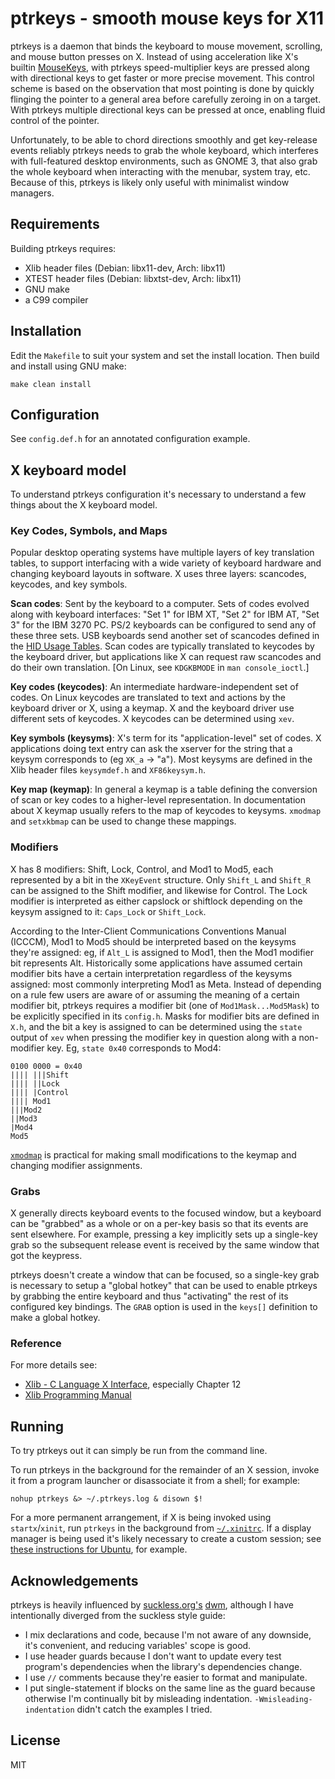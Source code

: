 # ptrkeys - smooth mouse keys for X11

ptrkeys is a daemon that binds the keyboard to mouse movement, scrolling, and mouse button presses on X. Instead of using acceleration like X's builtin [MouseKeys](https://www.x.org/releases/X11R7.7/doc/libX11/XKB/xkblib.html#Controls_for_Using_the_Mouse_from_the_Keyboard), with ptrkeys speed-multiplier keys are pressed along with directional keys to get faster or more precise movement. This control scheme is based on the observation that most pointing is done by quickly flinging the pointer to a general area before carefully zeroing in on a target. With ptrkeys multiple directional keys can be pressed at once, enabling fluid control of the pointer.

Unfortunately, to be able to chord directions smoothly and get key-release events reliably ptrkeys needs to grab the whole keyboard, which interferes with full-featured desktop environments, such as GNOME 3, that also grab the whole keyboard when interacting with the menubar, system tray, etc. Because of this, ptrkeys is likely only useful with minimalist window managers.

## Requirements

Building ptrkeys requires:

* Xlib header files (Debian: libx11-dev, Arch: libx11)
* XTEST header files (Debian: libxtst-dev, Arch: libx11)
* GNU make
* a C99 compiler

## Installation

Edit the `Makefile` to suit your system and set the install location. Then build and install using GNU make:

    make clean install

## Configuration

See `config.def.h` for an annotated configuration example.

## X keyboard model

To understand ptrkeys configuration it's necessary to understand a few things about the X keyboard model.

### Key Codes, Symbols, and Maps

Popular desktop operating systems have multiple layers of key translation tables, to support interfacing with a wide variety of keyboard hardware and changing keyboard layouts in software. X uses three layers: scancodes, keycodes, and key symbols.

**Scan codes**: Sent by the keyboard to a computer. Sets of codes evolved along with keyboard interfaces: "Set 1" for IBM XT, "Set 2" for IBM AT, "Set 3" for the IBM 3270 PC. PS/2 keyboards can be configured to send any of these three sets. USB keyboards send another set of scancodes defined in the [HID Usage Tables](http://www.usb.org/developers/hidpage/Hut1_12v2.pdf). Scan codes are typically translated to keycodes by the keyboard driver, but applications like X can request raw scancodes and do their own translation. [On Linux, see `KDGKBMODE` in `man console_ioctl`.]

**Key codes (keycodes)**: An intermediate hardware-independent set of codes. On Linux keycodes are translated to text and actions by the keyboard driver or X, using a keymap. X and the keyboard driver use different sets of keycodes. X keycodes can be determined using `xev`.

**Key symbols (keysyms)**:  X's term for its "application-level" set of codes. X applications doing text entry can ask the xserver for the string that a keysym corresponds to (eg `XK_a` -> "a"). Most keysyms are defined in the Xlib header files `keysymdef.h` and `XF86keysym.h`.

**Key map (keymap)**: In general a keymap is a table defining the conversion of scan or key codes to a higher-level representation. In documentation about X keymap usually refers to the map of keycodes to keysyms. `xmodmap` and `setxkbmap` can be used to change these mappings.

### Modifiers

X has 8 modifiers: Shift, Lock, Control, and Mod1 to Mod5, each represented by a bit in the `XKeyEvent` structure. Only `Shift_L` and `Shift_R` can be assigned to the Shift modifier,  and likewise for Control. The Lock modifier is interpreted as either capslock or shiftlock depending on the keysym assigned to it: `Caps_Lock` or `Shift_Lock`.

According to the Inter-Client Communications Conventions Manual (ICCCM), Mod1 to Mod5 should be interpreted based on the keysyms they're assigned: eg, if `Alt_L` is assigned to Mod1, then the Mod1 modifier bit represents Alt. Historically some applications have assumed certain modifier bits have a certain interpretation regardless of the keysyms assigned: most commonly interpreting Mod1 as Meta. Instead of depending on a rule few users are aware of or assuming the meaning of a certain modifier bit, ptrkeys requires a modifier bit (one of `Mod1Mask...Mod5Mask`) to be explicitly specified in its `config.h`. Masks for modifier bits are defined in `X.h`, and the bit a key is assigned to can be determined using the `state` output of `xev` when pressing the modifier key in question along with a non-modifier key. Eg, `state 0x40` corresponds to Mod4:

    0100 0000 = 0x40
    |||| |||Shift
    |||| ||Lock
    |||| |Control
    |||| Mod1
    |||Mod2
    ||Mod3
    |Mod4
    Mod5

[`xmodmap`](https://wiki.archlinux.org/index.php/xmodmap) is practical for making small modifications to the keymap and changing modifier assignments.

### Grabs

X generally directs keyboard events to the focused window, but a keyboard can be "grabbed" as a whole or on a per-key basis so that its events are sent elsewhere. For example, pressing a key implicitly sets up a single-key grab so the subsequent release event is received by the same window that got the keypress.

ptrkeys doesn't create a window that can be focused, so a single-key grab is necessary to setup a "global hotkey" that can be used to enable ptrkeys by grabbing the entire keyboard and thus "activating" the rest of its configured key bindings. The `GRAB` option is used in the `keys[]` definition to make a global hotkey.

### Reference

For more details see:

* [Xlib - C Language X Interface](https://www.x.org/docs/X11/xlib.pdf), especially Chapter 12
* [Xlib Programming Manual](https://archive.org/details/xlibretmanver1102nyemiss)

## Running

To try ptrkeys out it can simply be run from the command line.

To run ptrkeys in the background for the remainder of an X session, invoke it from a program launcher or disassociate it from a shell; for example:

    nohup ptrkeys &> ~/.ptrkeys.log & disown $!

For a more permanent arrangement, if X is being invoked using `startx`/`xinit`, run `ptrkeys` in the background from [`~/.xinitrc`](https://wiki.archlinux.org/index.php/Xinit). If a display manager is being used it's likely necessary to create a custom session; see [these instructions for Ubuntu](https://wiki.ubuntu.com/CustomXSession), for example.

## Acknowledgements

ptrkeys is heavily influenced by [suckless.org's](http://suckless.org) [dwm](http://dwm.suckless.org/), although I have intentionally diverged from the suckless style guide:

* I mix declarations and code, because I'm not aware of any downside, it's convenient, and reducing variables' scope is good.
* I use header guards because I don't want to update every test program's dependencies when the library's dependencies change.
* I use `//` comments because they're easier to format and manipulate.
* I put single-statement if blocks on the same line as the guard because otherwise I'm continually bit by misleading indentation. `-Wmisleading-indentation` didn't catch the examples I tried.

## License

MIT
